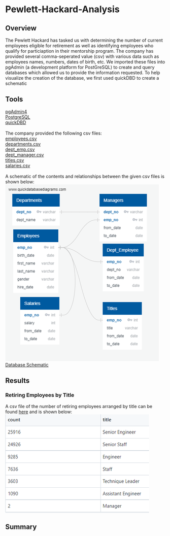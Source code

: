 # Pewlett-Hackard-Analysis
## Overview
The Pewlett Hackard has tasked us with determining the number of current employees eligible for retirement as well as identifying employees who qualify for particiaption in their mentorship program. The company has provided several comma-seperated value (csv) with various data such as employees names, numbers, dates of birth, etc. We imported these files into pgAdmin (a development platform for PostGreSQL) to create and query databases which allowed us to provide the information requested. To help visualize the creation of the database, we first used quickDBD to create a schematic<br />
## Tools
[pgAdmin4](pgadmin.org)<br />
[PostgreSQL](www.postgresql.org)<br />
[quickDBD](https://www.quickdatabasediagrams.com/)<br />
<br />
The company provided the following csv files:<br />
[employees.csv](./Data/employees.csv)<br />
[departments.csv](./Data/departments.csv)<br />
[dept_emp.csv](./Data/dept_emp.csv)<br />
[dept_manager.csv](./Data/dept_manager.csv)<br />
[titles.csv](./Data/titles.csv)<br />
[salaries.csv](./Data/salaries.csv)<br />
<br />
A schematic of the contents and relationships between the given csv files is shown below:
![](EmployeeDB.png)
[Database Schematic](EmployeeDB.png)<br />

## Results
### Retiring Employees by Title
A csv file of the number of retiring employees arranged by title can be found 
[here](./Data/retiring_titles.csv) and is shown below:
![](./Data/retiring_titles.PNG)




## Summary
